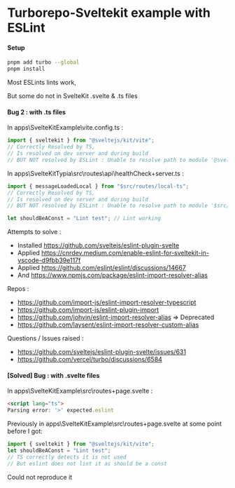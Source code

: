# Turborepo-Sveltekit example with ESLint

#### Setup

```sh
pnpm add turbo --global
pnpm install
```

Most ESLints lints work,

But some do not in SvelteKit .svelte & .ts files

#### Bug 2 : with .ts files

In apps\SvelteKitExample\vite.config.ts :

```ts
import { sveltekit } from "@sveltejs/kit/vite";
// Correctly Resolved by TS,
// Is resolved on dev server and during build
// BUT NOT resolved by ESLint : Unable to resolve path to module '@sveltejs/kit/vite'.eslintimport/no-unresolved
```

In apps\SvelteKitTypia\src\routes\api\healthCheck\+server.ts :

```ts
import { messageLoadedLocal } from "$src/routes/local-ts";
// Correctly Resolved by TS,
// Is resolved on dev server and during build
// BUT NOT resolved by ESLint : Unable to resolve path to module '$src/routes/local-ts'.eslintimport/no-unresolved

let shouldBeAConst = "Lint test"; // Lint working
```

Attempts to solve :

- Installed https://github.com/sveltejs/eslint-plugin-svelte
- Applied https://cnrdev.medium.com/enable-eslint-for-sveltekit-in-vscode-d9fbb39e117f
- Applied https://github.com/eslint/eslint/discussions/14667
- And https://www.npmjs.com/package/eslint-import-resolver-alias

Repos : 
- https://github.com/import-js/eslint-import-resolver-typescript
- https://github.com/import-js/eslint-plugin-import
- https://github.com/johvin/eslint-import-resolver-alias => Deprecated
- https://github.com/laysent/eslint-import-resolver-custom-alias

Questions / Issues raised :

- https://github.com/sveltejs/eslint-plugin-svelte/issues/631
- https://github.com/vercel/turbo/discussions/6584

#### [Solved] Bug : with .svelte files

In apps\SvelteKitExample\src\routes\+page.svelte :

```html
<script lang="ts">
Parsing error: '>' expected.eslint
```

Previously in apps\SvelteKitExample\src\routes\+page.svelte at some point before I got:

```ts
import { sveltekit } from "@sveltejs/kit/vite";
let shouldBeAConst = "Lint test";
// TS correctly detects it is not used
// But eslint does not lint it as should be a const
```

Could not reproduce it
